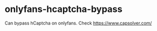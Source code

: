 # onlyfans-hcaptcha-bypass
Can bypass hCaptcha on onlyfans. Check https://www.capsolver.com/ 






















